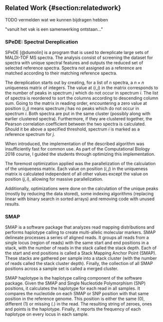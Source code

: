 ## Related Work {#section:relatedwork}

TODO vermelden wat we kunnen bijdragen hebben

"vanuit het vak is een samenwerking ontstaan..."

### SPeDE: Spectral Dereplication

SPeDE [@dumolin] is a program that is used to dereplicate large sets of
MALDI-TOF MS spectra. The analysis consist of screening the dataset for
spectra with unique spectral features and outputs the reduced set of
selected reference spectra. Spectra not assigned as a reference are
matched according to their matching reference spectra.

The dereplication starts out by creating, for a list of $n$ spectra,
a $n \times n$ uniqueness matrix of integers. The value at $(i, j)$ in
the matrix corresponds to the number of peaks in spectrum $j$ which
do not occur in spectrum $i$. The list of spectra is reordered to
sort the columns according to descending column sum. Going to the
matrix in reading order, encountering a zero value at position $(i, j)$
means spectrum $j$ has no peaks which do not occur in spectrum $i$.
Both spectra are put in the same cluster (possibly along with earlier
clustered spectra). Furthermore, if they are clustered together, the
Pearson correlation coefficient between the two spectra is calculated.
Should it be above a specified threshold, spectrum $i$ is marked as a
reference spectrum for $j$.

<!-- TODO Bart: meer detail, ook timings -->

<!-- TODO Peter: prospectie / studenten / afwerking -->

<!-- TODO Peter: nieuw methodologie praktisch bruikbaar gemaakt -->

<!-- TODO Peter: zoon Peter heeft afwerking gedaan -->

<!-- TODO Bart: paragraaf nu nuttig -->

When introduced, the implementation of the described algorithm was
insufficiently fast for common use. As part of the Computational
Biology 2018 course, I guided the students through optimizing this
implementation.

The foremost optimization applied was the parallelization of the
calculation of the uniqueness matrix. Each value on position $(i, j)$ in
the uniqueness matrix is calculated independent of all other values except
the value on position $(j, i)$, allowing for massive parallelization.

Additionally, optimizations were done on the calculation of the unique
peaks (mostly by reducing the data stored), some indexing algorithms
(replacing linear with binary search in sorted arrays) and removing code
with unused results.

### SMAP

SMAP is a software package that analyzes read mapping distributions and
performs haplotype calling to create multi-allelic molecular markers.
SMAP delineate processes a series of aligned reads. It groups all
reads from a single locus (region of reads) with the same start and
end positions in a stack, with the number of reads in the stack called
the stack depth. Each of the start and end positions is called a Stack
Mapping Anchor Point (SMAP). These stacks are gathered per sample into a
stack cluster (with the number of reads called the stack cluster depth).
Finally, the collection of all SMAP positions across a sample set is
called a merged cluster.

SMAP haplotype is the haplotype calling component of the software
package. Given the SMAP and Single Nucleotide Polymorphism (SNP)
positions, it calculates the haplotype for each read in all samples.
It compares the nucleotide on each SMAP or SNP position with that same
position in the reference genome. This position is either the same
(0), different (1) or missing (.) in the read. The resulting string
of zeroes, ones and points is the haplotype. Finally, it reports the
frequency of each haplotype on every locus in each sample.

<!-- TODO: same as SPeDE -->

<!-- TODO 2019: focus on haplotype calling -->

<!-- TODO 2021: focus on haplotype window -->
